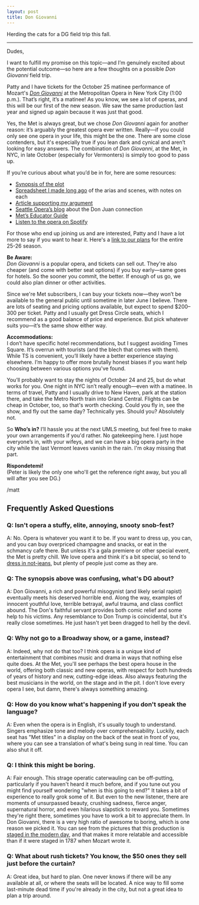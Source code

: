 ```yaml
---
layout: post
title: Don Giovanni
---
```


Herding the cats for a DG field trip this fall.

***


Dudes,

I want to fulfill my promise on this topic—and I’m genuinely excited about the potential outcome—so here are a few thoughts on a possible *Don Giovanni* field trip.

Patty and I have tickets for the October 25 matinee performance of Mozart's [*Don Giovanni*](https://www.metopera.org/season/2025-26-season/don-giovanni/) at the Metropolitan Opera in New York City (1:00 p.m.). That’s right, it’s a matinee! As you know, we see a lot of operas, and this will be our first of the new season. We saw the same production last year and signed up again because it was just that good.

Yes, the Met is always great, but we chose *Don Giovanni* again for another reason: it’s arguably the greatest opera ever written. Really—if you could only see one opera in your life, this might be the one. There are some close contenders, but it's especially true if you lean dark and cynical and aren’t looking for easy answers. The combination of *Don Giovanni*, at the Met, in NYC, in late October (especially for Vermonters) is simply too good to pass up.

If you’re curious about what you’d be in for, here are some resources:
- [Synopsis of the plot](https://www.metopera.org/discover/synopses/don-giovanni/)
- [Spreadsheet I made long ago](https://docs.google.com/spreadsheets/d/1nfBMcUBQ4AmJUuS8T4Rb3mTORhxJ8MGeq3pH0p9tw3k/edit?gid=1260725754#gid=1260725754) of the arias and scenes, with notes on each
- [Article supporting my argument](https://blogs.wdav.org/2019/10/why-is-don-giovanni-the-worlds-greatest-opera/)
- [Seattle Opera’s blog](https://www.seattleoperablog.com/2021/03/the-myth-behind-mozarts-don-giovanni.html) about the Don Juan connection
- [Met’s Educator Guide](https://www.metopera.org/globalassets/discover/education/educator-guides/don-giovanni/dongiovanni.16-17.guide.pdf)
- [Listen to the opera on Spotify](https://open.spotify.com/album/1BL8KsbXhR2bbDaTmv0EYJ?si=yzfi9kIMRoSrEbsG74womg)

For those who end up joining us and are interested, Patty and I have a lot more to say if you want to hear it. Here's a [link to our plans](https://mattkolon.com/2025/04/01/met.html) for the entire 25-26 season.

**Be Aware:**  
*Don Giovanni* is a popular opera, and tickets can sell out. They're also cheaper (and come with better seat options) if you buy early—same goes for hotels. So the sooner you commit, the better. If enough of us go, we could also plan dinner or other activities.

Since we're Met subscribers, I can buy your tickets now—they won’t be available to the general public until sometime in later June I believe. There are lots of seating and pricing options available, but expect to spend $200–300 per ticket. Patty and I usually get Dress Circle seats, which I recommend as a good balance of price and experience. But pick whatever suits you—it’s the same show either way.

**Accommodations:**  
I don’t have specific hotel recommendations, but I suggest avoiding Times Square. It’s overrun with tourists (and the blech that comes with them). While TS is convenient, you’ll likely have a better experience staying elsewhere. I’m happy to offer more brutally honest biases if you want help choosing between various options you've found.

You’ll probably want to stay the nights of October 24 and 25, but do what works for you. One night in NYC isn’t really enough—even with a matinee. In terms of travel, Patty and I usually drive to New Haven, park at the station there, and take the Metro North train into Grand Central. Flights can be cheap in October, too, so that's worth checking. Could you fly in, see the show, and fly out the same day? Technically yes. Should you? Absolutely not.

So **Who’s in?** I’ll hassle you at the next UMLS meeting, but feel free to make your own arrangements if you'd rather. No gatekeeping here. I just hope everyone’s in, with your wifeys, and we can have a big opera party in the city while the last Vermont leaves vanish in the rain. I'm okay missing that part.

**Rispondetemi!**  
(Peter is likely the only one who'll get the reference right away, but you all will after you see DG.)

/matt 

## Frequently Asked Questions

### Q: Isn't opera a stuffy, elite, annoying, snooty snob-fest?
A: No. Opera is whatever you want it to be. If you want to dress up, you can, and you can buy overpriced champagne and snacks, or eat in the schmancy cafe there. But unless it's a gala premiere or other special event, the Met is pretty chill. We love opera and think it's a bit special, so tend to [dress in not-jeans](https://photos.google.com/share/AF1QipOnmyRT9zl2K7GrFnD2j2q2quYIb2FLLj-dFSin8afJo-R-kZm8zu4_QttxU3zuwA?key=eFNlb21XeHpNa2hRSU9MRVpYZUFiVDVnMHFQWWdR), but plenty of people just come as they are.

### Q: The synopsis above was confusing, what's DG about?
A: Don Giovanni, a rich and powerful misogynist (and likely serial rapist) eventually meets his deserved horrible end. Along the way, examples of innocent youthful love, terrible betrayal, awful trauma, and class conflict abound. The Don's faithful servant provides both comic relief and some help to his victims. Any resemblance to Don Trump is coincidental, but it's really close sometimes. He just hasn't yet been dragged to hell by the devil.

### Q: Why not go to a Broadway show, or a game, instead?
A: Indeed, why not do that too? I think opera is a unique kind of entertainment that combines music and drama in ways that nothing else quite does. At the Met, you'll see perhaps the best opera house in the world, offering both classic and new operas, with respect for both hundreds of years of history and new, cutting-edge ideas. Also always featuring the best musicians in the world, on the stage and in the pit. I don't love every opera I see, but damn, there's always something amazing.

### Q: How do you know what's happening if you don't speak the language?
A: Even when the opera is in English, it's usually tough to understand. Singers emphasize tone and melody over comprehensability. Luckily, each seat has "Met titles" in a display on the back of the seat in front of you, where you can see a translation of what's being sung in real time. You can also shut it off. 

### Q: I think this might be boring.
A: Fair enough. This strage operatic caterwauling can be off-putting, particularly if you haven't heard it much before, and if you tune out you might find yourself wondering "when is this going to end?" It takes a bit of experience to really grok some of it. But even to the new listener, there are moments of unsurpassed beauty, crushing sadness, fierce anger, supernatural horror, and even hilarious slapstick to reward you. Sometimes they're right there, sometimes you have to work a bit to appreciate them. In Don Giovanni, there is a very high ratio of awesome to boring, which is one reason we picked it. You can see from the pictures that this production is [staged in the modern day](https://www.metopera.org/season/2025-26-season/don-giovanni/), and that makes it more relatable and accessible than if it were staged in 1787 when Mozart wrote it. 




### Q: What about rush tickets? You know, the $50 ones they sell just before the curtain?
A: Great idea, but hard to plan. One never knows if there will be any available at all, or where the seats will be located. A nice way to fill some last-minute dead time if you're already in the city, but not a great idea to plan a trip around.




